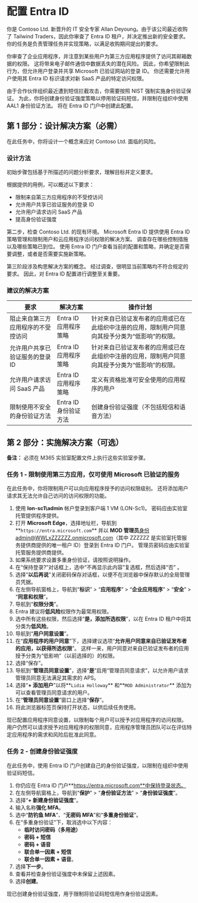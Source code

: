 # 配置 Entra ID

你是 Contoso Ltd. 新晋升的 IT 安全专家 Allan Deyoung。由于该公司最近收购了 Tailwind Traders，因此你审查了 Entra ID 租户，并决定推出新的安全要求。 你的任务是负责管理任务并实现策略，以满足收购期间提出的要求。

你审查了企业应用程序，并注意到某些用户为第三方应用程序提供了访问其邮箱数据的权限。 这将带来电子邮件通信中数据丢失的潜在风险。 因此，你希望限制此行为，但允许用户登录并共享 Microsoft 已验证网站的登录 ID。 你还需要允许用户使用其 Entra ID 标识请求对新 SaaS 产品的特定访问权限。 

由于合作伙伴组织最近遭到短信拦截攻击，你需要按照 NIST 强制实施身份验证保证。 为此，你将创建身份验证强度策略以停用验证码短信，并限制在组织中使用 AAL1 身份验证方法。 将在 Entra ID 门户中创建此配置。

## 第 1 部分：设计解决方案（必需）

在此任务中，你将设计一个概念来应对 Contoso Ltd. 面临的风险。

### 设计方法

初始步骤包括基于所描述的问题分析要求，理解目标并定义要求。

根据提供的用例，可以概述以下要求：

- 限制来自第三方应用程序的不受控访问
- 允许用户共享已验证服务的登录 ID
- 允许用户请求访问 SaaS 产品
- 提高身份验证强度

第二步，检查 Contoso Ltd. 的现有环境。 Microsoft Entra ID 提供使用 Entra ID 策略管理和限制用户和云应用程序访问权限的解决方案。 调查存在哪些控制措施以及哪些策略已到位。 使用 Entra ID 门户查看当前的配置和策略，并确定是否需要调整，或者是否需要实施新策略。

第三阶段涉及构思解决方案的概念。 经过调查，很明显当前策略均不符合规定的要求。 因此，对 Entra ID 配置进行调整至关重要。

### 建议的解决方案

|要求|解决方案|操作计划|
|----|----|----|
|阻止来自第三方应用程序的不受控访问|Entra ID 应用程序策略|针对来自已验证发布者的应用或已在此组织中注册的应用，限制用户同意向其授予分类为“低影响”的权限。|
|允许用户共享已验证服务的登录 ID|Entra ID 应用程序策略|针对来自已验证发布者的应用或已在此组织中注册的应用，限制用户同意向其授予分类为“低影响”的权限。|
|允许用户请求访问 SaaS 产品|Entra ID 应用程序策略|定义有资格批准可安全使用的应用程序的用户|
|限制使用不安全的身份验证方法|Entra ID 身份验证方法|创建身份验证强度（不包括短信和语音方法）|

## 第 2 部分：实施解决方案（可选）

**备注：** 必须在 M365 实验室配置文件上执行这些实验室步骤。

### 任务 1 - 限制使用第三方应用，仅可使用 Microsoft 已验证的服务

在此任务中，你将限制用户可以向应用程序授予的访问权限级别。 还将添加用户请求其无法允许自己访问的访问权限的功能。 

1. 使用 **lon-sc1\admin** 帐户登录到客户端 1 VM (LON-Sc1)。 密码应由实验室托管提供程序提供。
1. 打开 **Microsoft Edge**，选择地址栏，导航到**`https://entra.microsoft.com`** 并以 **MOD 管理员**身份admin@WWLxZZZZZZ.onmicrosoft.com（其中 ZZZZZZ 是实验室托管服务提供商提供的唯一租户 ID）登录到 Entra ID 门户。 管理员密码应由实验室托管服务提供商提供。
1. 如果系统要求设置多重身份验证，请按照说明操作。
1. 在“保持登录?”对话框上，选中“不再显示此内容”复选框，然后选择“否”  。
1. 选择“**以后再说**”关闭密码保存对话框，以便不在浏览器中保存默认的全局管理员凭据。
1. 在左侧导航窗格上，导航到“**标识**” > “**应用程序**” > “**企业应用程序**” > “**安全**” > “**同意和权限**”。
1. 导航到“**权限分类**”。
1. Entra 建议将**低风险**权限作为最常用权限。
1. 选中所有这些权限，然后选择“**是，添加所选权限**”，以在 Entra ID 租户中将其分类为**低风险**。
1. 导航到“**用户同意设置**”。
1. 在“**应用程序的用户同意**”下，选择建议选项“**允许用户同意来自已验证发布者的应用，以获得所选权限**”。 这样一来，用户同意对来自已验证发布者的应用授予分类为“低影响”（以前选择的）的权限。
1. 选择“保存”。
1. 导航到“**管理员同意设置**”，选择“**是**”启用“管理员同意请求”，以允许用户请求管理员同意无法满足其需求的 APS。
1. 选择“**+ 添加用户**”以将**`Lidia Holloway`** 和**`MOD Administrator`** 添加为可以查看管理员同意请求的用户。
1. 在“**管理员同意设置**”窗口上选择“**保存**”。
1. 将此浏览器标签页保持打开状态，以供后续任务使用。

现已配置应用程序同意设置，以限制每个用户可以授予对应用程序的访问权限。 用户仍然可以请求授予对应用程序的权限同意，应用程序管理员团队可以在评估特定应用程序的需求和风险后批准此同意。

### 任务 2 - 创建身份验证强度

在此任务中，使用 Entra ID 门户创建自己的身份验证强度，以限制在组织中使用验证码短信。 

1. 你仍应在 Entra ID 门户**https://entra.microsoft.com**中保持登录状态。
2. 在左侧导航窗格上，导航到“**保护**” > “**身份验证方法**” > “**身份验证强度**”。
3. 选择“**+ 新建身份验证强度**”。
4. 输入名称**强化 MFA**。
5. 选中“**防钓鱼 MFA**”、“**无密码 MFA**”和“**多重身份验证**”。
6. 在“多重身份验证”下，取消选中以下内容：
   - **临时访问密码（多用途）**
   - **密码 + 短信**
   - **密码 + 语音**
   - **联合单一因素 + 短信**
   - **联合单一因素 + 语音**。
7. 选择**下一步**。
8. 查看并检查身份验证强度中未保留上述因素。
9.  选择**创建**。

现已创建身份验证强度，用于限制将验证码短信用作身份验证因素。
